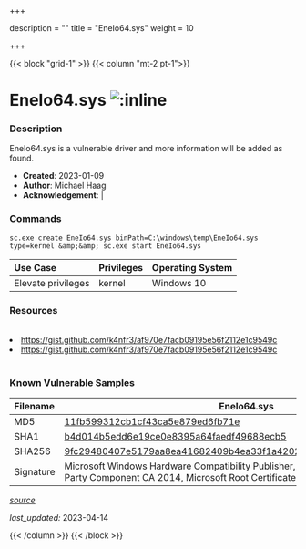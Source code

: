+++

description = ""
title = "EneIo64.sys"
weight = 10

+++


{{< block "grid-1" >}}
{{< column "mt-2 pt-1">}}


# EneIo64.sys ![:inline](/images/twitter_verified.png) 


### Description

EneIo64.sys is a vulnerable driver and more information will be added as found.

- **Created**: 2023-01-09
- **Author**: Michael Haag
- **Acknowledgement**:  | [](https://twitter.com/)

### Commands

```
sc.exe create EneIo64.sys binPath=C:\windows\temp\EneIo64.sys type=kernel &amp;&amp; sc.exe start EneIo64.sys
```

| Use Case | Privileges | Operating System | 
|:---- | ---- | ---- |
| Elevate privileges | kernel | Windows 10 |

### Resources
<br>
<li><a href=" https://gist.github.com/k4nfr3/af970e7facb09195e56f2112e1c9549c"> https://gist.github.com/k4nfr3/af970e7facb09195e56f2112e1c9549c</a></li>
<li><a href="https://gist.github.com/k4nfr3/af970e7facb09195e56f2112e1c9549c">https://gist.github.com/k4nfr3/af970e7facb09195e56f2112e1c9549c</a></li>
<br>

### Known Vulnerable Samples

| Filename | EneIo64.sys |
|:---- | ---- | 
| MD5 | <a href="https://www.virustotal.com/gui/file/11fb599312cb1cf43ca5e879ed6fb71e">11fb599312cb1cf43ca5e879ed6fb71e</a> |
| SHA1 | <a href="https://www.virustotal.com/gui/file/b4d014b5edd6e19ce0e8395a64faedf49688ecb5">b4d014b5edd6e19ce0e8395a64faedf49688ecb5</a> |
| SHA256 | <a href="https://www.virustotal.com/gui/file/9fc29480407e5179aa8ea41682409b4ea33f1a42026277613d6484e5419de374">9fc29480407e5179aa8ea41682409b4ea33f1a42026277613d6484e5419de374</a> |
| Signature | Microsoft Windows Hardware Compatibility Publisher, Microsoft Windows Third Party Component CA 2014, Microsoft Root Certificate Authority 2010   |


[*source*](https://github.com/magicsword-io/LOLDrivers/tree/main/yaml/eneio64.yaml)

*last_updated:* 2023-04-14








{{< /column >}}
{{< /block >}}
